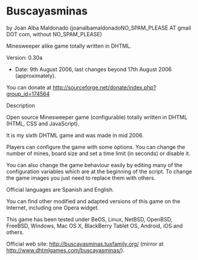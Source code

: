Buscayasminas 
============== 
by Joan Alba Maldonado (joanalbamaldonadoNO_SPAM_PLEASE AT gmail DOT com, without NO_SPAM_PLEASE)

Minesweeper alike game totally written in DHTML.

Version: 0.30a 
- Date: 9th August 2006, last changes beyond 17th August 2006 (approximately).

You can donate at http://sourceforge.net/donate/index.php?group_id=174564


Description

Open source Minesweeper game (configurable) totally written in DHTML (HTML, CSS and JavaScript).

It is my sixth DHTML game and was made in mid 2006.

Players can configure the game with some options. You can change the number of mines, board size and set a time limit (in seconds) or disable it.

You can also change the game behaviour easily by editing many of the configuration variables which are at the beginning of the script. To change the game images you just need to replace them with others.

Official languages are Spanish and English.

You can find other modified and adapted versions of this game on the Internet, including one Opera widget.

This game has been tested under BeOS, Linux, NetBSD, OpenBSD, FreeBSD, Windows, Mac OS X, BlackBerry Tablet OS, Android, iOS and others.


Official web site: http://buscayasminas.tuxfamily.org/ (mirror at http://www.dhtmlgames.com/buscayasminas/).